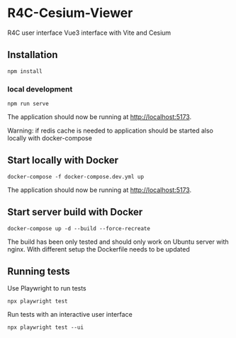 # R4C-Cesium-Viewer

R4C user interface Vue3 interface with Vite and Cesium

## Installation 
```
npm install
```
### local development
```
npm run serve
```
The application should now be running at [http://localhost:5173](http://localhost:5173).

Warning: if redis cache is needed to application should be started also locally with docker-compose

## Start locally with Docker

```
docker-compose -f docker-compose.dev.yml up
```
The application should now be running at [http://localhost:5173](http://localhost:5173).

## Start server build with Docker 

```
docker-compose up -d --build --force-recreate
```

The build has been only tested and should only work on Ubuntu server with nginx. With different setup the Dockerfile needs to be updated

## Running tests

Use Playwright to run tests

```
npx playwright test
```

Run tests with an interactive user interface

```
npx playwright test --ui
```
